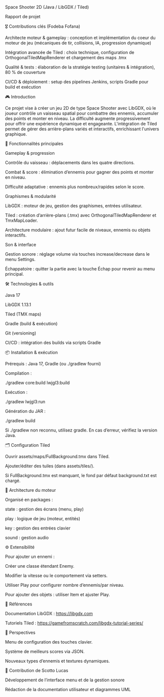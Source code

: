 Space Shooter 2D (Java / LibGDX / Tiled) 

Rapport de projet 

🎖 Contributions clés (Fodeba Fofana) 

Architecte moteur & gameplay : conception et implémentation du coeur du moteur de jeu (mécaniques de tir, collisions, IA, progression dynamique) 

Intégration avancée de Tiled : choix technique, configuration de OrthogonalTiledMapRenderer et chargement des maps .tmx 

Qualité & tests : élaboration de la stratégie testing (unitaires & intégration), 80 % de couverture 

CI/CD & déploiement : setup des pipelines Jenkins, scripts Gradle pour build et exécution 

🎮 Introduction 

Ce projet vise à créer un jeu 2D de type Space Shooter avec LibGDX, où le joueur contrôle un vaisseau spatial pour combattre des ennemis, accumuler des points et monter en niveau. La difficulté augmente progressivement pour offrir une expérience dynamique et engageante. L'intégration de Tiled permet de gérer des arrière-plans variés et interactifs, enrichissant l'univers graphique. 

 

🚀 Fonctionnalités principales 

Gameplay & progression 

Contrôle du vaisseau : déplacements dans les quatre directions. 

Combat & score : élimination d’ennemis pour gagner des points et monter en niveau. 

Difficulté adaptative : ennemis plus nombreux/rapides selon le score. 

Graphismes & modularité 

LibGDX : moteur de jeu, gestion des graphismes, entrées utilisateur. 

Tiled : création d’arrière-plans (.tmx) avec OrthogonalTiledMapRenderer et TmxMapLoader. 

Architecture modulaire : ajout futur facile de niveaux, ennemis ou objets interactifs. 

Son & interface 

Gestion sonore : réglage volume via touches increase/decrease dans le menu Settings. 

Échappatoire : quitter la partie avec la touche Échap pour revenir au menu principal. 

 

🛠️ Technologies & outils 

Java 17 

LibGDX 1.13.1 

Tiled (TMX maps) 

Gradle (build & exécution) 

Git (versioning) 

CI/CD : intégration des builds via scripts Gradle 

 

📦 Installation & exécution 

Prérequis : Java 17, Gradle (ou ./gradlew fourni) 

Compilation : 

./gradlew core:build lwjgl3:build 
  

Exécution : 

./gradlew lwjgl3:run 
  

Génération du JAR : 

./gradlew build 
  

Si ./gradlew non reconnu, utilisez gradle. En cas d’erreur, vérifiez la version Java. 

 

🗂️ Configuration Tiled 

Ouvrir assets/maps/FullBackground.tmx dans Tiled. 

Ajouter/éditer des tuiles (dans assets/tiles/). 

Si FullBackground.tmx est manquant, le fond par défaut background.txt est chargé. 

 

📐 Architecture du moteur 

Organisé en packages : 

state : gestion des écrans (menu, play) 

play : logique de jeu (moteur, entités) 

key : gestion des entrées clavier 

sound : gestion audio 

 

⚙️ Extensibilité 

Pour ajouter un ennemi : 

Créer une classe étendant Enemy. 

Modifier la vitesse ou le comportement via setters. 

Utiliser Play pour configurer nombre d’ennemis/par niveau. 

Pour ajouter des objets : utiliser Item et ajuster Play. 

 

🔗 Références 

Documentation LibGDX : https://libgdx.com 

Tutoriels Tiled : https://gamefromscratch.com/libgdx-tutorial-series/ 

 

 

🎯 Perspectives 

Menu de configuration des touches clavier. 

Système de meilleurs scores via JSON. 

Nouveaux types d’ennemis et textures dynamiques. 

 

🤝 Contribution de Scotto Lucas 

Développement de l’interface menu et de la gestion sonore 

Rédaction de la documentation utilisateur et diagrammes UML 

 
